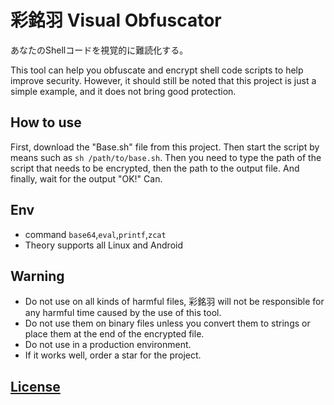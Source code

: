 # 彩銘羽 Visual Obfuscator
あなたのShellコードを視覚的に難読化する。

This tool can help you obfuscate and encrypt shell code scripts to help improve security.
However, it should still be noted that this project is just a simple example, and it does not bring good protection.

## How to use
First, download the "Base.sh" file from this project.
Then start the script by means such as ```sh /path/to/base.sh```.
Then you need to type the path of the script that needs to be encrypted, then the path to the output file.
And finally, wait for the output "OK!" Can.

## Env
- command ```base64```,```eval```,```printf```,```zcat```
- Theory supports all Linux and Android

## Warning
- Do not use on all kinds of harmful files, 彩銘羽 will not be responsible for any harmful time caused by the use of this tool.
- Do not use them on binary files unless you convert them to strings or place them at the end of the encrypted file.
- Do not use in a production environment.
- If it works well, order a star for the project.

## [License](https://github.com/Cai-Ming-Yu/CMY-Visual-Obfuscator/blob/C-M-Y/LICENSE)